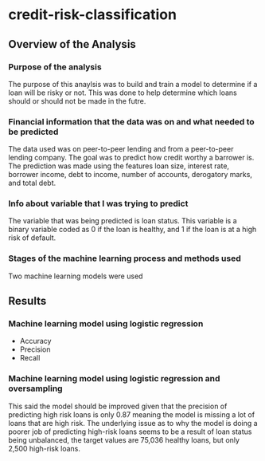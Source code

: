 # credit-risk-classification
## Overview of the Analysis
### Purpose of the analysis
The purpose of this anaylsis was to build and train a model to determine if a loan will be risky or not. This was done to help determine which loans should or should not be made in the futre.
### Financial information that the data was on and what needed to be predicted
The data used was on peer-to-peer lending and from a peer-to-peer lending company. The goal was to predict how credit worthy a barrower is. The prediction was made using the features loan size, interest rate, borrower income, debt to income, number of accounts, derogatory marks, and total debt.
### Info about variable that I was trying to predict
The variable that was being predicted is loan status. This variable is a binary variable coded as 0 if the loan is healthy, and 1 if the loan is at a high risk of default.
### Stages of the machine learning process and methods used
Two machine learning models were used 

## Results
### Machine learning model using logistic regression
* Accuracy
* Precision
* Recall 

### Machine learning model using logistic regression and oversampling



This said the model should be improved given that the precision of predicting high risk loans is only 0.87 meaning the model is missing a lot of loans that are high risk. The underlying issue as to why the model is doing a poorer job of predicting high-risk loans seems to be a result of loan status being unbalanced, the target values are 75,036 healthy loans, but only 2,500 high-risk loans.

